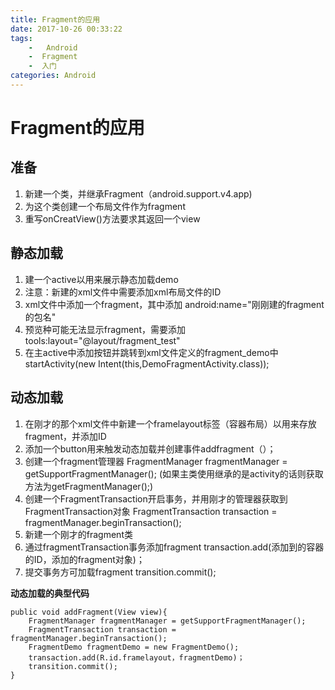 ```yaml
---
title: Fragment的应用
date: 2017-10-26 00:33:22
tags:	
	- 	Android
	-  Fragment
	-  入门
categories: Android
---
```

# Fragment的应用
## 准备
1.	新建一个类，并继承Fragment（android.support.v4.app)
2. 为这个类创建一个布局文件作为fragment
3. 重写onCreatView()方法要求其返回一个view

## 静态加载
1. 建一个active以用来展示静态加载demo
2. 注意：新建的xml文件中需要添加xml布局文件的ID
3. xml文件中添加一个fragment，其中添加	android:name="刚刚建的fragment的包名"
4. 预览种可能无法显示fragment，需要添加	tools:layout="@layout/fragment_test"
5. 在主active中添加按钮并跳转到xml文件定义的fragment_demo中		startActivity(new Intent(this,DemoFragmentActivity.class));


## 动态加载
1.	在刚才的那个xml文件中新建一个framelayout标签（容器布局）以用来存放fragment，并添加ID
2. 添加一个button用来触发动态加载并创建事件addfragment（）；
3. 创建一个fragment管理器		FragmentManager fragmentManager = getSupportFragmentManager();	(如果主类使用继承的是activity的话则获取方法为getFragmentManager();)
4. 创建一个FragmentTransaction开启事务，并用刚才的管理器获取到FragmentTransaction对象		FragmentTransaction transaction = fragmentManager.beginTransaction();
5. 新建一个刚才的fragment类
6. 通过fragmentTransaction事务添加fragment		transaction.add(添加到的容器的ID，添加的fragment对象)；
7. 提交事务方可加载fragment		transition.commit();

 
  
  

**动态加载的典型代码**  


	public void addFragment(View view){
		FragmentManager fragmentManager = getSupportFragmentManager();
		FragmentTransaction transaction = fragmentManager.beginTransaction();
		FragmentDemo fragmentDemo = new FragmentDemo();
		transaction.add(R.id.framelayout，fragmentDemo)；
		transition.commit();
	}
	
